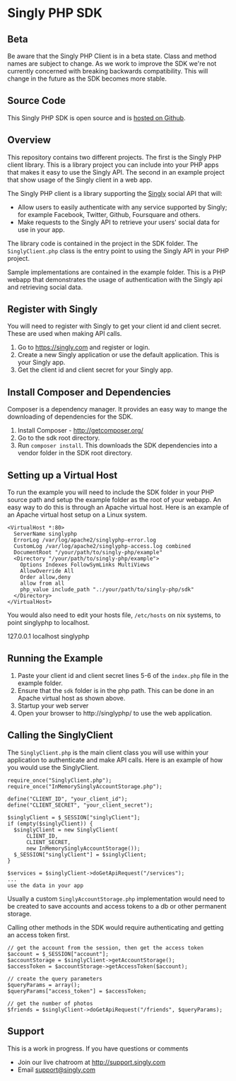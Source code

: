 # Singly PHP SDK

## Beta
Be aware that the Singly PHP Client is in a beta state. Class and method names are subject to change. As we work to improve the SDK we're not currently concerned with breaking backwards compatibility.  This will change in the future as the SDK becomes more stable.

## Source Code
This Singly PHP SDK is open source and is [hosted on Github](https://github.com/Singly/singly-php).

## Overview
This repository contains two different projects. The first is the Singly PHP client library. This is a library project you can include into your PHP apps that makes it easy to use the Singly API. The second in an example project that show usage of the Singly client in a web app.

The Singly PHP client is a library supporting the [Singly](https://singly.com) social API that will:

  - Allow users to easily authenticate with any service supported by Singly; for example Facebook, Twitter, Github, Foursquare and others.
  - Make requests to the Singly API to retrieve your users' social data for use in your app.

The library code is contained in the project in the SDK folder. The `SinglyClient.php` class is the entry point to using the Singly API in your PHP project.

Sample implementations are contained in the example folder. This is a PHP webapp that demonstrates the usage of authentication with the Singly api and retrieving social data.

## Register with Singly
You will need to register with Singly to get your client id and client secret. These are used when making API calls.

1. Go to https://singly.com and register or login.
2. Create a new Singly application or use the default application. This is your Singly app.
3. Get the client id and client secret for your Singly app.

## Install Composer and Dependencies
Composer is a dependency manager. It provides an easy way to mange the downloading of dependencies for the SDK.

1. Install Composer - http://getcomposer.org/
2. Go to the sdk root directory.
3. Run `composer install`. This downloads the SDK dependencies into a vendor folder in the SDK root directory.

## Setting up a Virtual Host
To run the example you will need to include the SDK folder in your PHP source path and setup the example folder as the root of your webapp. An easy way to do this is through an Apache virtual host. Here is an example of an Apache virtual host setup on a Linux system.

    <VirtualHost *:80>
      ServerName singlyphp
      ErrorLog /var/log/apache2/singlyphp-error.log
      CustomLog /var/log/apache2/singlyphp-access.log combined
      DocumentRoot "/your/path/to/singly-php/example"
      <Directory "/your/path/to/singly-php/example">
        Options Indexes FollowSymLinks MultiViews
        AllowOverride All
        Order allow,deny
        allow from all
        php_value include_path ".:/your/path/to/singly-php/sdk"
      </Directory>
    </VirtualHost>

You would also need to edit your hosts file, `/etc/hosts` on nix systems, to point singlyphp to localhost.

  127.0.0.1   localhost singlyphp

## Running the Example
1. Paste your client id and client secret lines 5-6 of the `index.php` file in the example folder.
2. Ensure that the `sdk` folder is in the php path.  This can be done in an Apache virtual host as shown above.
3. Startup your web server
4. Open your browser to http://singlyphp/ to use the web application.

## Calling the SinglyClient
The `SinglyClient.php` is the main client class you will use within your application to authenticate and make API calls.  Here is an example of how you would use the SinglyClient.

    require_once("SinglyClient.php");
    require_once("InMemorySinglyAccountStorage.php");

    define("CLIENT_ID", "your_client_id");
    define("CLIENT_SECRET", "your_client_secret");

    $singlyClient = $_SESSION["singlyClient"];
    if (empty($singlyClient)) {
      $singlyClient = new SinglyClient(
          CLIENT_ID,
          CLIENT_SECRET,
          new InMemorySinglyAccountStorage());
      $_SESSION["singlyClient"] = $singlyClient;
    }

    $services = $singlyClient->doGetApiRequest("/services");
    ...
    use the data in your app

Usually a custom `SinglyAccountStorage.php` implementation would need to be created to save accounts and access tokens to a db or other permanent storage.

Calling other methods in the SDK would require authenticating and getting an access token first.

    // get the account from the session, then get the access token
    $account = $_SESSION["account"];
    $accountStorage = $singlyClient->getAccountStorage();
    $accessToken = $accountStorage->getAccessToken($account);

    // create the query parameters
    $queryParams = array();
    $queryParams["access_token"] = $accessToken;

    // get the number of photos
    $friends = $singlyClient->doGetApiRequest("/friends", $queryParams);

Support
--------------

This is a work in progress. If you have questions or comments

* Join our live chatroom at http://support.singly.com
* Email support@singly.com
